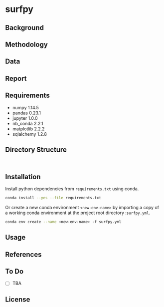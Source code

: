 # surfpy

## Background

## Methodology

## Data

## Report

## Requirements
- numpy 1.14.5
- pandas 0.23.1
- jupyter 1.0.0
- nb_conda 2.2.1
- matplotlib 2.2.2
- sqlalchemy 1.2.8 
 
## Directory Structure
```bash
          
```
## Installation
Install python dependencies from  `requirements.txt` using conda.
```bash
conda install --yes --file requirements.txt
```

Or create a new conda environment `<new-env-name>` by importing a copy of a working conda environment at the project root directory :`surfpy.yml`.
```bash
conda env create --name <new-env-name> -f surfpy.yml
```
## Usage

## References

## To Do
- [ ] TBA

## License 
